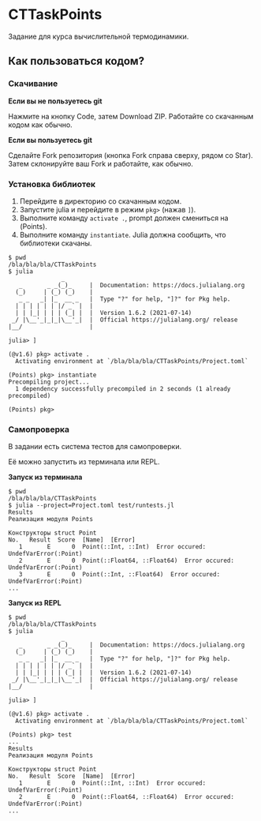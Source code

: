 # CTTaskPoints

Задание для курса вычислительной термодинамики.

## Как пользоваться кодом?

### Скачивание

**Если вы не пользуетесь git**

Нажмите на кнопку Code, затем Download ZIP. Работайте со скачанным кодом как обычно.

**Если вы пользуетесь git**

Сделайте Fork репозитория (кнопка Fork справа сверху, рядом со Star). Затем склонируйте ваш Fork и работайте, как обычно.

### Установка библиотек

1. Перейдите в директорию со скачанным кодом.
2. Запустите julia и перейдите в режим `pkg>` (нажав `]`).
3. Выполните команду `activate .`, prompt должен смениться на (Points).
4. Выполните команду `instantiate`. Julia должна сообщить, что библиотеки скачаны.

```console
$ pwd
/bla/bla/bla/CTTaskPoints
$ julia
               _
   _       _ _(_)_     |  Documentation: https://docs.julialang.org
  (_)     | (_) (_)    |
   _ _   _| |_  __ _   |  Type "?" for help, "]?" for Pkg help.
  | | | | | | |/ _` |  |
  | | |_| | | | (_| |  |  Version 1.6.2 (2021-07-14)
 _/ |\__'_|_|_|\__'_|  |  Official https://julialang.org/ release
|__/                   |

julia> ]

(@v1.6) pkg> activate .
  Activating environment at `/bla/bla/bla/CTTaskPoints/Project.toml`

(Points) pkg> instantiate
Precompiling project...
  1 dependency successfully precompiled in 2 seconds (1 already precompiled)

(Points) pkg> 
```

### Самопроверка

В задании есть система тестов для самопроверки.

Её можно запустить из терминала или REPL.

**Запуск из терминала**

```console
$ pwd
/bla/bla/bla/CTTaskPoints
$ julia --project=Project.toml test/runtests.jl 
Results
Реализация модуля Points

Конструкторы struct Point
No.   Result  Score  [Name]  [Error]
   1       E      0  Point(::Int, ::Int)  Error occured: UndefVarError(:Point)
   2       E      0  Point(::Float64, ::Float64)  Error occured: UndefVarError(:Point)
   3       E      0  Point(::Int, ::Float64)  Error occured: UndefVarError(:Point)
...
```

**Запуск из REPL**

```console
$ pwd
/bla/bla/bla/CTTaskPoints
$ julia
               _
   _       _ _(_)_     |  Documentation: https://docs.julialang.org
  (_)     | (_) (_)    |
   _ _   _| |_  __ _   |  Type "?" for help, "]?" for Pkg help.
  | | | | | | |/ _` |  |
  | | |_| | | | (_| |  |  Version 1.6.2 (2021-07-14)
 _/ |\__'_|_|_|\__'_|  |  Official https://julialang.org/ release
|__/                   |

julia> ]

(@v1.6) pkg> activate .
  Activating environment at `/bla/bla/bla/CTTaskPoints/Project.toml`
 
(Points) pkg> test
...
Results
Реализация модуля Points

Конструкторы struct Point
No.   Result  Score  [Name]  [Error]
   1       E      0  Point(::Int, ::Int)  Error occured: UndefVarError(:Point)
   2       E      0  Point(::Float64, ::Float64)  Error occured: UndefVarError(:Point)
...
```
